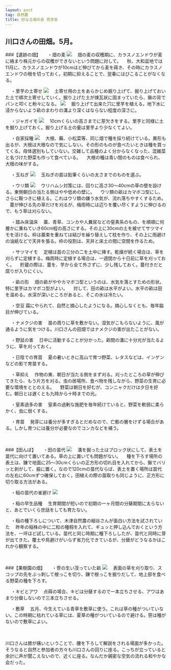 ```yaml
---
layout: post
tag: 自然農
title: 妙なる畑の会 見学会
---
```

## 川口さんの田畑。5月。

###【遺跡の畑】
　
・畑の麦
![](https://c1.staticflickr.com/9/8693/17360473550_30f4ca33e9.jpg)
　畑の麦の収穫期に、カラスノエンドウが麦に絡まり株元からの収穫ができないという問題に対して。
　秋、大和盆地では11月に、カラスノエンドウが10cmほど伸びてから麦を蒔き、その時にカラスノエンドウの根を切っておく。初期に抑えることで、翌春にはびこることがなくなる。

　
・里芋の土寄せ
![](https://c1.staticflickr.com/9/8733/17521669366_6ab2bda47d.jpg)
　土寄せ用の土をあらかじめ掘り上げて、掘り上げておいた土で順次土寄せしていく。掘り上げた土が煉瓦状に固まっていたら、鍬の背でパンと叩くと粉々になる。
![](https://c2.staticflickr.com/8/7660/17521686246_3e770ab296.jpg)
　掘り上げて出来た穴に里芋を植える。地下水に浸からないよう畝のまわりの溝より深くはならない程度の深さに。

　
・ジャガイモ
![](https://c2.staticflickr.com/6/5329/17360419420_9e1cb86e5a.jpg)
　10cmくらいの高さまでに芽欠きをする。里芋と同様に土を掘り上げておく。掘り上げる土の量は里芋より少なくてよい。

　
・自家採種
![](https://c1.staticflickr.com/9/8712/17360189558_a3db20c674.jpg)
　大根、蕪、小松菜等、同じ畑で種を採り続けている。異形も出るが、大根は大根なので気にしない。その形のものが食べたいときは種を買ってくる。母体選別もしていない。交雑して品種のよく分からなくなった、混雑菜と名づけた野菜も作って食べている。
　大根の種は青い間のものは食べられ、大根の味がする。

　
・玉ねぎ
![](https://c1.staticflickr.com/9/8815/17361613639_0b1f5800b2.jpg)
　玉ねぎの苗は鉛筆くらいの太さまでのものを選ぶ。

　
・ウリ類
![](https://c1.staticflickr.com/9/8830/17521598566_913c065f2c.jpg)
　ウリハムシ対策には、回りに高さ30〜40cmの草の壁を設ける。東側朝日の当たる側はやや低めの壁に。
　ウリ類の畝はカマボコ型にし、さらに鞍つきに植える。これはウリ類の嫌う水気が、流れ落ちやすくするため。
　蔓が伸びる先の草だけを刈るが、梅雨時には辺りを覆い尽くすように伸びるので、もう草は刈らない。

　
・踏み床温床
　藁、青草、コンカや人糞尿などの窒素系のもの、を順順に何層かに重ねていき60cm程の高さにする。その上に30cmの土を被せてサツマイモを活ける。枠は藁束を重ねては結びを繰り替えして枕を作り、その上に雨避けの油紙などで天井を張る。枠の役割は、天井と床土の間に空間を作るため。

　
・サツマイモ
　定植は苗の三分の二を土中に挿す。乾燥が続く場合は、草を刈らずに定植する。梅雨時に定植する場合は、一週間から十日前に草を刈っておく。
　貯蔵の際は、蔓を、芋から全て外さずに、少し残しておく。蔓付きだと腐りが入りにくい。

　
・畝の形
　畑の畝がややカマボコ型というのは、水気を落とすための形状。特に里芋はカマボコ型がよい。
　対して、田の畝は水平がよい。水平の畝は田を温める。水深が深いところがあると、そこの水は冷たい。

　
・空豆
霜にやられて、自然と摘心したようになる。摘心しなくとも、毎年脇目が伸びている。

　
・ナメクジの害
　苗の周りに草を敷かない。湿気がこもらないように、風が通るように気をつける。川口さんの田畑ではナメクジの害が出たことがない。

　
・野鼠の害
　日中に活動することが分かった。畝間の溝に十分光が当たるように、草を刈っておく。

　
・日陰での育苗
　夏の暑いときに高山で育つ野菜、レタスなどは、インゲンなどの影で育苗する。

　
・草抑え
　作物の東、朝日が当たる側をまず刈る。刈ったところの草が伸びてきたら、もう片方を刈る。虫の居場所、食べ物を残しながら、野菜の生育に必要な環境をととのえる。
　野菜は朝日を好むが、コンニャクだけは夕日を好む。朝日とは遅くとも九時から十時までの光。

　
・窒素過多の害
　窒素の過剰な施肥を毎年続けていると、野菜を軟弱に柔らかく、虫に弱くする。

　
・育苗
　発芽には養分が多すぎるとだめなので、亡骸の層をけずる場合がある。しかし育つには養分が必要なのでコンカなどを補う。

　

###【田んぼ】
　
・田の苗代
![](https://c2.staticflickr.com/6/5462/17360140588_1e02575039.jpg)
　溝を掘った土はブロック状にして、表土を苗代に向けて置いてある。草の上に置いても問題がない。
　種を下ろす場所の表土は、鎌で地面に25〜30cmくらいの正方形の切れ目を入れてから、鍬でバリッと剥がして、脇に置く。なので120cmの苗代ならば、表土を置く場所は苗代の左右に60cmずつ確保しておく。田植えの際の苗取りも同じように、正方形に切り取る方法がある。

　
・稲の苗代の雀避け
![](https://c1.staticflickr.com/9/8689/16927583253_ba1a301776.jpg)

　
・稲の早生品種
　生育期間が短いので初期の一ヶ月間の分蘖期間に太らないと、あとでいくら世話をしても育たない。

　
・稲の種下ろしについて、木津自然農の細谷さんが面白い方法を試されていた
　昨年の稲株の中に二粒の種籾を入れて、ギュッと押し込んでおくという方法を、一坪ほど試している。苗代と同じ時期に種下ろししたが、苗代と同時に芽が出てきた。覆土や鳥避けがいらず省力化できているが、分蘖がどうなるかはこれから観察する。

　

###【果樹園の畑】
　
・笹の生い茂っていた畝
![](https://c2.staticflickr.com/6/5454/17545635482_bcc4dd7c69.jpg)
　表面の草を刈り取り、スコップの先をぶっ刺して根っこを切り、鎌で根っこを掘りだして、地上部を食べる野菜の種を下ろす。

　
・キビとアワ
　点蒔の場合、キビは分蘖するので一本立ちさせる、アワはあまり分蘖しないので三本立ちさせる。

　
・敷草
　五月、今生えている青草を敷草に使う。これは草の種がついていない。この時期に枯れている草には、夏草の種がついているので避ける。笹は種がないので敷草によい。

　

川口さんは膝が痛いということで、腰を下ろして解説をされる場面が多かった。そうなると自然と参加者の方々も川口さんの回りに座る。こっちが立っていると余計に声が聞こえないので、近くに座る。なんだか親密な空気の流れる和やかな会だった。




